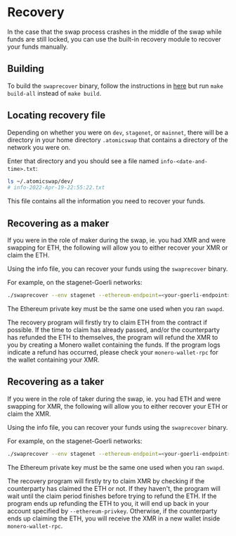 # Recovery

In the case that the swap process crashes in the middle of the swap while funds are still locked, you can use the built-in recovery module to recover your funds manually.

## Building

To build the `swaprecover` binary, follow the instructions in [here](./build.md) but run `make build-all` instead of `make build`.

## Locating recovery file

Depending on whether you were on `dev`, `stagenet`, or `mainnet`, there will be a directory in your home directory `.atomicswap` that contains a directory of the network you were on.

Enter that directory and you should see a file named `info-<date-and-time>.txt`:

```bash
ls ~/.atomicswap/dev/
# info-2022-Apr-19-22:55:22.txt 
```

This file contains all the information you need to recover your funds. 

## Recovering as a maker

If you were in the role of maker during the swap, ie. you had XMR and were swapping for ETH, the following will allow you to either recover your XMR or claim the ETH.

Using the info file, you can recover your funds using the `swaprecover` binary.

For example, on the stagenet-Goerli networks:
```bash
./swaprecover --env stagenet --ethereum-endpoint=<your-goerli-endpoint> --ethereum-privkey=goerli.key --ethereum-chain-id=5 --infofile=/path/to/infofile --xmrmaker
```

The Ethereum private key must be the same one used when you ran `swapd`.

The recovery program will firstly try to claim ETH from the contract if possible. If the time to claim has already passed, and/or the counterparty has refunded the ETH to themselves, the program will refund the XMR to you by creating a Monero wallet containing the funds. If the program logs indicate a refund has occurred, please check your `monero-wallet-rpc` for the wallet containing your XMR.

## Recovering as a taker

If you were in the role of taker during the swap, ie. you had ETH and were swapping for XMR, the following will allow you to either recover your ETH or claim the XMR.

Using the info file, you can recover your funds using the `swaprecover` binary.

For example, on the stagenet-Goerli networks:
```bash
./swaprecover --env stagenet --ethereum-endpoint=<your-goerli-endpoint> --ethereum-privkey=goerli.key --ethereum-chain-id=5 --infofile=/path/to/infofile --xmrtaker
```

The Ethereum private key must be the same one used when you ran `swapd`.

The recovery program will firstly try to claim XMR by checking if the counterparty has claimed the ETH or not. If they haven't, the program will wait until the claim period finishes before trying to refund the ETH. If the program ends up refunding the ETH to you, it will end up back in your account specified by `--ethereum-privkey`. Otherwise, if the counterparty ends up claiming the ETH, you will receive the XMR in a new wallet inside `monero-wallet-rpc`.